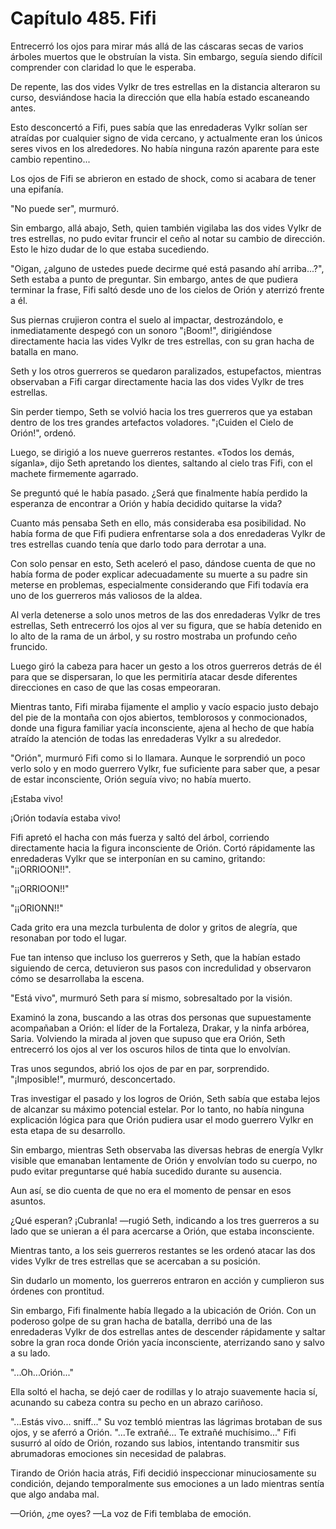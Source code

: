 
# Capítulo 485. Fifi


Entrecerró los ojos para mirar más allá de las cáscaras secas de varios árboles muertos que le obstruían la vista. Sin embargo, seguía siendo difícil comprender con claridad lo que le esperaba.

De repente, las dos vides Vylkr de tres estrellas en la distancia alteraron su curso, desviándose hacia la dirección que ella había estado escaneando antes.

Esto desconcertó a Fifi, pues sabía que las enredaderas Vylkr solían ser atraídas por cualquier signo de vida cercano, y actualmente eran los únicos seres vivos en los alrededores. No había ninguna razón aparente para este cambio repentino...

Los ojos de Fifi se abrieron en estado de shock, como si acabara de tener una epifanía.

"No puede ser", murmuró.

Sin embargo, allá abajo, Seth, quien también vigilaba las dos vides Vylkr de tres estrellas, no pudo evitar fruncir el ceño al notar su cambio de dirección. Esto le hizo dudar de lo que estaba sucediendo.

"Oigan, ¿alguno de ustedes puede decirme qué está pasando ahí arriba...?", Seth estaba a punto de preguntar. Sin embargo, antes de que pudiera terminar la frase, Fifi saltó desde uno de los cielos de Orión y aterrizó frente a él.

Sus piernas crujieron contra el suelo al impactar, destrozándolo, e inmediatamente despegó con un sonoro "¡Boom!", dirigiéndose directamente hacia las vides Vylkr de tres estrellas, con su gran hacha de batalla en mano.

Seth y los otros guerreros se quedaron paralizados, estupefactos, mientras observaban a Fifi cargar directamente hacia las dos vides Vylkr de tres estrellas.

Sin perder tiempo, Seth se volvió hacia los tres guerreros que ya estaban dentro de los tres grandes artefactos voladores. "¡Cuiden el Cielo de Orión!", ordenó.

Luego, se dirigió a los nueve guerreros restantes. «Todos los demás, síganla», dijo Seth apretando los dientes, saltando al cielo tras Fifi, con el machete firmemente agarrado.

Se preguntó qué le había pasado. ¿Será que finalmente había perdido la esperanza de encontrar a Orión y había decidido quitarse la vida?

Cuanto más pensaba Seth en ello, más consideraba esa posibilidad. No había forma de que Fifi pudiera enfrentarse sola a dos enredaderas Vylkr de tres estrellas cuando tenía que darlo todo para derrotar a una.

Con solo pensar en esto, Seth aceleró el paso, dándose cuenta de que no había forma de poder explicar adecuadamente su muerte a su padre sin meterse en problemas, especialmente considerando que Fifi todavía era uno de los guerreros más valiosos de la aldea.

Al verla detenerse a solo unos metros de las dos enredaderas Vylkr de tres estrellas, Seth entrecerró los ojos al ver su figura, que se había detenido en lo alto de la rama de un árbol, y su rostro mostraba un profundo ceño fruncido.

Luego giró la cabeza para hacer un gesto a los otros guerreros detrás de él para que se dispersaran, lo que les permitiría atacar desde diferentes direcciones en caso de que las cosas empeoraran.

Mientras tanto, Fifi miraba fijamente el amplio y vacío espacio justo debajo del pie de la montaña con ojos abiertos, temblorosos y conmocionados, donde una figura familiar yacía inconsciente, ajena al hecho de que había atraído la atención de todas las enredaderas Vylkr a su alrededor.

"Orión", murmuró Fifi como si lo llamara. Aunque le sorprendió un poco verlo solo y en modo guerrero Vylkr, fue suficiente para saber que, a pesar de estar inconsciente, Orión seguía vivo; no había muerto.

¡Estaba vivo!

¡Orión todavía estaba vivo!

Fifi apretó el hacha con más fuerza y saltó del árbol, corriendo directamente hacia la figura inconsciente de Orión. Cortó rápidamente las enredaderas Vylkr que se interponían en su camino, gritando: "¡¡ORRIOON!!".

"¡¡ORRIOON!!"

"¡¡ORIONN!!"

Cada grito era una mezcla turbulenta de dolor y gritos de alegría, que resonaban por todo el lugar.

Fue tan intenso que incluso los guerreros y Seth, que la habían estado siguiendo de cerca, detuvieron sus pasos con incredulidad y observaron cómo se desarrollaba la escena.

"Está vivo", murmuró Seth para sí mismo, sobresaltado por la visión.

Examinó la zona, buscando a las otras dos personas que supuestamente acompañaban a Orión: el líder de la Fortaleza, Drakar, y la ninfa arbórea, Saria. Volviendo la mirada al joven que supuso que era Orión, Seth entrecerró los ojos al ver los oscuros hilos de tinta que lo envolvían.

Tras unos segundos, abrió los ojos de par en par, sorprendido. "¡Imposible!", murmuró, desconcertado.

Tras investigar el pasado y los logros de Orión, Seth sabía que estaba lejos de alcanzar su máximo potencial estelar. Por lo tanto, no había ninguna explicación lógica para que Orión pudiera usar el modo guerrero Vylkr en esta etapa de su desarrollo.

Sin embargo, mientras Seth observaba las diversas hebras de energía Vylkr visible que emanaban lentamente de Orión y envolvían todo su cuerpo, no pudo evitar preguntarse qué había sucedido durante su ausencia.

Aun así, se dio cuenta de que no era el momento de pensar en esos asuntos.

¿Qué esperan? ¡Cubranla! —rugió Seth, indicando a los tres guerreros a su lado que se unieran a él para acercarse a Orión, que estaba inconsciente.

Mientras tanto, a los seis guerreros restantes se les ordenó atacar las dos vides Vylkr de tres estrellas que se acercaban a su posición.

Sin dudarlo un momento, los guerreros entraron en acción y cumplieron sus órdenes con prontitud.

Sin embargo, Fifi finalmente había llegado a la ubicación de Orión. Con un poderoso golpe de su gran hacha de batalla, derribó una de las enredaderas Vylkr de dos estrellas antes de descender rápidamente y saltar sobre la gran roca donde Orión yacía inconsciente, aterrizando sano y salvo a su lado.

"...Oh...Orión..."

Ella soltó el hacha, se dejó caer de rodillas y lo atrajo suavemente hacia sí, acunando su cabeza contra su pecho en un abrazo cariñoso.

"...Estás vivo... sniff..." Su voz tembló mientras las lágrimas brotaban de sus ojos, y se aferró a Orión. "...Te extrañé... Te extrañé muchísimo..." Fifi susurró al oído de Orión, rozando sus labios, intentando transmitir sus abrumadoras emociones sin necesidad de palabras.

Tirando de Orión hacia atrás, Fifi decidió inspeccionar minuciosamente su condición, dejando temporalmente sus emociones a un lado mientras sentía que algo andaba mal.

—Orión, ¿me oyes? —La voz de Fifi temblaba de emoción.